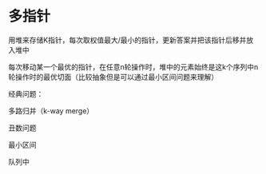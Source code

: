 # 多指针

用堆来存储K指针，每次取权值最大/最小的指针，更新答案并把该指针后移并放入堆中

每次移动某一个最优的指针，在任意n轮操作时，堆中的元素始终是这k个序列中n轮操作时的最优切面（比较抽象但是可以通过最小区间问题来理解）

经典问题：

多路归并（k-way merge）

丑数问题

最小区间

队列中